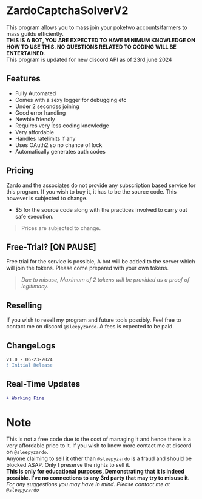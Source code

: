 # ZardoCaptchaSolverV2

This program allows you to mass join your poketwo accounts/farmers to mass guilds efficiently.<br>
**THIS IS A BOT, YOU ARE EXPECTED TO HAVE MINIMUM KNOWLEDGE ON HOW TO USE THIS. NO QUESTIONS RELATED TO CODING WILL BE ENTERTAINED.**<br>
This program is updated for new discord API as of 23rd june 2024
## Features
- Fully Automated
- Comes with a sexy logger for debugging etc
- Under 2 secondss joining
- Good error handling
- Newbie friendly
- Requires very less coding knowledge
- Very affordable
- Handles ratelimits if any
- Uses OAuth2 so no chance of lock
- Automatically generates auth codes



## Pricing
Zardo and the associates do not provide any subscription based service for this program. If you wish to buy it, it has to be the source code. This however is subjected to change.

- $5 for the source code along with the practices involved to carry out safe execution.

> Prices are subjected to change.

## Free-Trial? [ON PAUSE]
Free trial for the service is possible, A bot will be added to the server which will join the tokens. Please come prepared with your own tokens.

> *Due to misuse, Maximum of 2 tokens will be provided as a proof of legitimacy.*


## Reselling
If you wish to resell my program and future tools possibly. Feel free to contact me on discord `@sleepyzardo`. A fees is expected to be paid.

## ChangeLogs
```diff
v1.0 - 06-23-2024
! Initial Release
```
## Real-Time Updates
```diff
+ Working Fine
```
# Note
This is not a free code due to the cost of managing it and hence there is a very affordable price to it. If you wish to know more contact me at discord on `@sleepyzardo`.<br>
Anyone claiming to sell it other than `@sleepyzardo` is a fraud and should be blocked ASAP. Only I preserve the rights to sell it.<br>
**This is only for educational purposes, Demonstrating that it is indeed possible. I've no connections to any 3rd party that may try to misuse it.**<br>
*For any suggestions you may have in mind. Please contact me at `@sleepyzardo`*


